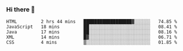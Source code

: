 ### Hi there 👋

<!--START_SECTION:waka-->
```text
HTML         2 hrs 44 mins   ██████████████████▓░░░░░░   74.85 % 
JavaScript   18 mins         ██░░░░░░░░░░░░░░░░░░░░░░░   08.41 % 
Java         17 mins         ██░░░░░░░░░░░░░░░░░░░░░░░   08.16 % 
XML          14 mins         █▓░░░░░░░░░░░░░░░░░░░░░░░   06.71 % 
CSS          4 mins          ▒░░░░░░░░░░░░░░░░░░░░░░░░   01.85 % 
```
<!--END_SECTION:waka-->


<!--
**AnkelMauCastillo/AnkelMauCastillo** is a ✨ _special_ ✨ repository because its `README.md` (this file) appears on your GitHub profile.

Here are some ideas to get you started:

- 🔭 I’m currently working on ...
- 🌱 I’m currently learning ...
- 👯 I’m looking to collaborate on ...
- 🤔 I’m looking for help with ...
- 💬 Ask me about ...
- 📫 How to reach me: ...
- 😄 Pronouns: ...
- ⚡ Fun fact: ...
-->
